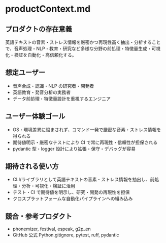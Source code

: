 # productContext.md

## プロダクトの存在意義

英語テキストの音素・ストレス情報を厳密かつ再現性高く抽出・分析することで、音声処理・NLP・教育・研究など多様な分野の前処理・特徴量生成・可視化・検証を自動化・高信頼化する。

## 想定ユーザー

- 音声合成・認識・NLP の研究者・開発者
- 英語教育・発音分析の実務者
- データ前処理・特徴量設計を重視するエンジニア

## ユーザー体験ゴール

- OS・環境差異に悩まされず、コマンド一発で厳密な音素・ストレス情報を得られる
- 期待値明示・厳密なテストにより CI で常に再現性・信頼性が担保される
- pydantic 型・logger 設計により拡張・保守・デバッグが容易

## 期待される使い方

- CLI/ライブラリとして英語テキストの音素・ストレス情報を抽出し、前処理・分析・可視化・検証に活用
- テスト・CI で期待値を明示し、研究・開発の再現性を担保
- クロスプラットフォームな自動化パイプラインへの組み込み

## 競合・参考プロダクト

- phonemizer, festival, espeak, g2p_en
- GitHub 公式 Python.gitignore, pytest, ruff, pydantic
